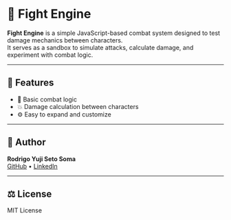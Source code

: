 # 🥊 Fight Engine

**Fight Engine** is a simple JavaScript-based combat system designed to test damage mechanics between characters.  
It serves as a sandbox to simulate attacks, calculate damage, and experiment with combat logic.

---

## 🚀 Features

- 🧠 Basic combat logic  
- 💥 Damage calculation between characters  
- ⚙️ Easy to expand and customize

---

## 👤 Author

**Rodrigo Yuji Seto Soma**  
[GitHub](https://github.com/YujiSeto) • [LinkedIn](https://www.linkedin.com/in/yujiseto)

---

## ⚖️ License

MIT License
